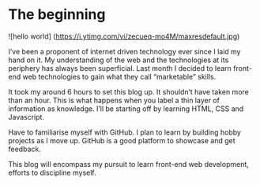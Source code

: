 
# The beginning 

![hello world] (https://i.ytimg.com/vi/zecueq-mo4M/maxresdefault.jpg)

I’ve been a proponent of internet driven technology ever since I laid my hand on it. My understanding of the web and the technologies at its periphery has always been superficial. Last month I decided to learn front-end web technologies to gain what they call “marketable” skills. 

It took my around 6 hours to set this blog up. It shouldn’t have taken more than an hour. This is what happens when you label a thin layer of information as knowledge. I’ll be starting off by learning HTML, CSS and Javascript.

Have to familiarise myself with GitHub. I plan to learn by building hobby projects as I move up. GitHub is a good platform to showcase and get feedback.

This blog will encompass my pursuit to learn front-end web development, efforts to discipline myself. 
